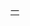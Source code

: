 [一](https://github.com/yy783/yy783.github.io/blob/%E6%B5%8B%E8%AF%95/%E5%87%BD%E6%95%B0/%E5%B9%85%E5%BA%A6%E5%A2%9E%E9%95%BF%E7%9A%84%E6%AD%A3%E5%BC%A6%E4%BF%A1%E5%8F%B7.py/)
